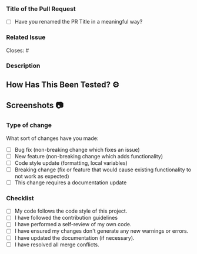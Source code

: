 ### Title of the Pull Request
- [ ] Have you renamed the PR Title in a meaningful way?
<!-- 
Examples of good PR titles:

build:      (for build related changes)
chore:      (for updating task runner configs etc; no production code change)
docs:       (for documentation changes)
feat:       (for new feature)
fix:        (for bug fixes)
perf:       (for performance improvements)
refactor:   (for refactoring code; no production code change)
revert:     (when reverting changes)
style:      (changes that do not affect the meaning of the code (white-space, formatting, missing semi-colons, etc))
test:       (when adding missing tests)
-->


### Related Issue
<!-- Replace `<issue number>` with the issue number which is fixed in this PR -->
Closes: #<issue number>

### Description
<!-- Describe the changes you made in this pull request in DETAILS-->


## How Has This Been Tested? ⚙️

<!-- Describe how it has been tested & how have you verified the changes made
-->

## Screenshots 📷
<!-- Add screenshots if applicable -->


### Type of change
What sort of changes have you made:
<!--
Example how to mark a checkbox:-
- [x] My code follows the code style of this project.
-->
- [ ] Bug fix (non-breaking change which fixes an issue)
- [ ] New feature (non-breaking change which adds functionality)
- [ ] Code style update (formatting, local variables)
- [ ] Breaking change (fix or feature that would cause existing functionality to not work as expected)
- [ ] This change requires a documentation update

### Checklist
<!--
Example how to mark a checkbox:-
- [x] My code follows the code style of this project.
-->
- [ ] My code follows the code style of this project.
- [ ] I have followed the contribution guidelines
- [ ] I have performed a self-review of my own code.
- [ ] I have ensured my changes don't generate any new warnings or errors.
- [ ] I have updated the documentation (if necessary).
- [ ] I have resolved all merge conflicts.